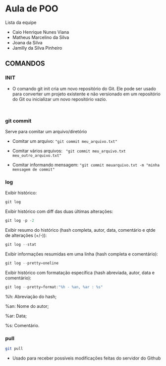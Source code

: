 # Aula de POO 

Lista da equipe

- Caio Henrique Nunes Viana
- Matheus Marcelino da Silva
- Joana da Silva
- Jamilly da Silva Pinheiro

## COMANDOS

### INIT

- O comando git init cria um novo repositório do Git. Ele pode ser usado para converter um projeto existente e não versionado em um repositório do Git ou inicializar um novo repositório vazio.
  ```git init
  ```
  ```git init <diretório>
  ```



### git commit
Serve para comitar um arquivo/diretório

- Comitar um arquivo: ``` "git commit meu_arquivo.txt" ```

- Comitar vários arquivos: ``` "git commit meu_arquivo.txt meu_outro_arquivo.txt"```
- Comitar informando mensagem: ```"git commit meuarquivo.txt -m "minha mensagem de commit" ```
### log 

Exibir histórico:
```java
git log
``````
Exibir histórico com diff das duas últimas alterações:

```java
git log -p -2
``````
Exibir resumo do histórico (hash completa, autor, data, comentário e qtde de alterações (+/-)):

```java
git log --stat
``````

Exibir informações resumidas em uma linha (hash completa e comentário):

```java
git log --pretty=oneline
``````

Exibir histórico com formatação específica (hash abreviada, autor, data e comentário):

```java
git log --pretty=format:"%h - %an, %ar : %s"
``````
%h: Abreviação do hash;

%an: Nome do autor;

%ar: Data;

%s: Comentário.



### pull

```bash
git pull
```
- Usado para receber possíveis modificações feitas do servidor do Github